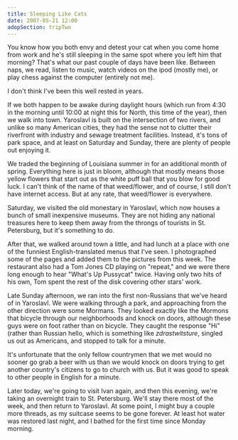 ```yaml
---
title: Sleeping Like Cats
date: 2007-05-21 12:00
adopSection: tripTwo
---
```

You know how you both envy and detest your cat when you come home from work and he's still sleeping in the same spot where you left him that morning?  That's what our past couple of days have been like.  Between naps, we read, listen to music, watch videos on the ipod (mostly me), or play chess against the computer (entirely not me).

I don't think I've been this well rested in years.

If we both happen to be awake during daylight hours (which run from 4:30 in the morning until 10:00 at night this for North, this time of the year), then we walk into town.  Yaroslavl is built on the intersection of two rivers, and unlike so many American cities, they had the sense not to clutter their riverfront with industry and sewage treatment facilities.  Instead, it's tons of park space, and at least on Saturday and Sunday, there are plenty of people out enjoying it.

We traded the beginning of Louisiana summer in for an additional month of spring.  Everything here is just in bloom, although that mostly means those yellow flowers that start out as the white puff ball that you blow for good luck.  I can't think of the name of that weed/flower, and of course, I still don't have internet access.  But at any rate, that weed/flower is everywhere.

Saturday, we visited the old monestary in Yaroslavl, which now houses a bunch of small inexpensive museums.  They are not hiding any national treasures here to keep them away from the throngs of tourists in St. Petersburg, but it's something to do.

After that, we walked around town a little, and had lunch at a place with one of the funniest English-translated menus that I've seen.  I photographed some of the pages and added them to the pictures from this week.  The restaurant also had a Tom Jones CD playing on "repeat," and we were there long enough to hear "What's Up Pussycat" twice.  Having only two hits of his own, Tom spent the rest of the disk covering other stars' work.

Late Sunday afternoon, we ran into the first non-Russians that we've heard of in Yaroslavl.  We were walking through a park, and approaching from the other direction were some Mormans.  They looked exactly like the Mormons that bicycle through our neighborhoods and knock on doors, although these guys were on foot rather than on bicycle.  They caught the response "Hi" (rather than Russian hello, which is something like *zdrastwitsture*, singled us out as Americans, and stopped to talk for a minute.

It's unfortunate that the only fellow countrymen that we met would no sooner go grab a beer with us than we would knock on doors trying to get another country's citizens to go to church with us.  But it was good to speak to other people in English for a minute.

Later today, we're going to visit Ivan again, and then this evening, we're taking an overnight train to St. Petersburg.  We'll stay there most of the week, and then return to Yaroslavl.  At some point, I might buy a couple more threads, as my suitcase seems to be gone forever.  At least hot water was restored last night, and I bathed for the first time since Monday morning.
